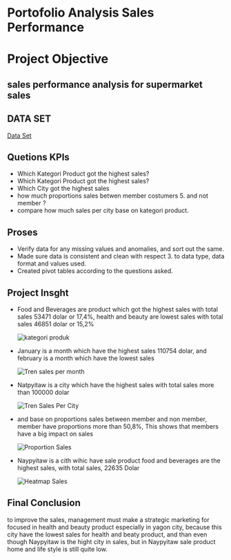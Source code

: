 # Portofolio Analysis Sales Performance

# Project Objective
## sales performance analysis for supermarket sales
## DATA SET
<a href="https://github.com/hasanuddin95/protofolio/blob/main/supermarket_sales.csv">Data Set<a/>
## Quetions KPIs

- Which Kategori Product got the highest sales?
- Which Kategori Product got the highest sales?
- Which City got the highest sales
- how much proportions sales betwen member costumers 5. and not member ?
- compare how much sales per city base on kategori product.

## Proses
- Verify data for any missing values and anomalies, and sort out the same.
- Made sure data is consistent and clean with respect 3. to data type, data format and values used.
- Created pivot tables according to the questions asked.

## Project Insght
- Food and Beverages are product which got the highest sales with total sales 53471 dolar or 17,4%, health and beauty are lowest sales with total sales 46851 dolar or 15,2%
  
  ![kategori produk](https://github.com/user-attachments/assets/820de45c-71cb-4d01-be80-6eaa424c765d)

- January is a month which have the highest sales 110754 dolar, and february  is a month which have the lowest sales
  
  ![Tren sales per month](https://github.com/user-attachments/assets/93c73906-1a42-4a7a-9784-df2914001c73)
  
- Natpyitaw is a city which have the highest sales with total sales more than 100000 dolar
  
  ![Tren Sales Per City](https://github.com/user-attachments/assets/6fcc7fa4-4284-46ca-9c77-a07480ab0b2a)

- and base on proportions sales between member and non member, member have proportions more than 50,8%, This shows that members have a big impact on sales
  
  ![Proportion Sales](https://github.com/user-attachments/assets/b52fbb01-5b2d-4f23-801d-3089200295b3)

- Naypyitaw is a cith wihic have sale product food and beverages are the highest sales, with total sales, 22635 Dolar
  
  ![Heatmap Sales](https://github.com/user-attachments/assets/ff588e06-6109-48b6-a88a-3369394c948d)


## Final Conclusion
to improve the sales, management must make a strategic marketing for focused in health and beauty product especially in yagon city, because this city have the lowest sales for health and beaty product, and than even though Naypyitaw is the hight city in sales, but in Naypyitaw sale product home and life style is still quite low.
